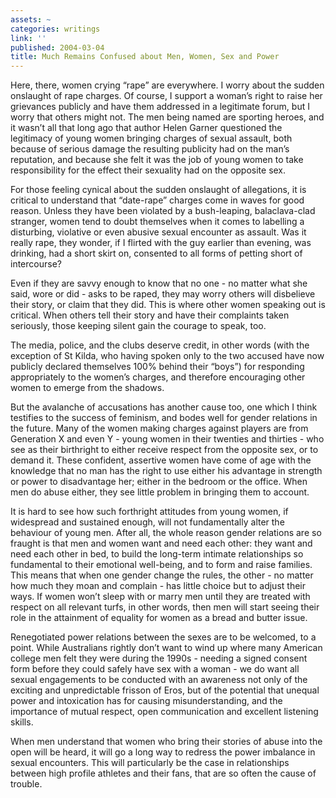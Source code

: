 ```yaml
---
assets: ~
categories: writings
link: ''
published: 2004-03-04
title: Much Remains Confused about Men, Women, Sex and Power
---
```

Here, there, women crying “rape” are everywhere. I worry about the
sudden onslaught of rape charges. Of course, I support a woman’s right
to raise her grievances publicly and have them addressed in a legitimate
forum, but I worry that others might not. The men being named are
sporting heroes, and it wasn’t all that long ago that author Helen
Garner questioned the legitimacy of young women bringing charges of
sexual assault, both because of serious damage the resulting publicity
had on the man’s reputation, and because she felt it was the job of
young women to take responsibility for the effect their sexuality had on
the opposite sex.

For those feeling cynical about the sudden onslaught of allegations, it
is critical to understand that “date-rape” charges come in waves for
good reason. Unless they have been violated by a bush-leaping,
balaclava-clad stranger, women tend to doubt themselves when it comes to
labelling a disturbing, violative or even abusive sexual encounter as
assault. Was it really rape, they wonder, if I flirted with the guy
earlier than evening, was drinking, had a short skirt on, consented to
all forms of petting short of intercourse?

Even if they are savvy enough to know that no one - no matter what she
said, wore or did - asks to be raped, they may worry others will
disbelieve their story, or claim that they did. This is where other
women speaking out is critical. When others tell their story and have
their complaints taken seriously, those keeping silent gain the courage
to speak, too.

The media, police, and the clubs deserve credit, in other words (with
the exception of St Kilda, who having spoken only to the two accused
have now publicly declared themselves 100% behind their “boys”) for
responding appropriately to the women’s charges, and therefore
encouraging other women to emerge from the shadows.

But the avalanche of accusations has another cause too, one which I
think testifies to the success of feminism, and bodes well for gender
relations in the future. Many of the women making charges against
players are from Generation X and even Y - young women in their twenties
and thirties - who see as their birthright to either receive respect
from the opposite sex, or to demand it. These confident, assertive women
have come of age with the knowledge that no man has the right to use
either his advantage in strength or power to disadvantage her; either in
the bedroom or the office. When men do abuse either, they see little
problem in bringing them to account.

It is hard to see how such forthright attitudes from young women, if
widespread and sustained enough, will not fundamentally alter the
behaviour of young men. After all, the whole reason gender relations are
so fraught is that men and women want and need each other: they want and
need each other in bed, to build the long-term intimate relationships so
fundamental to their emotional well-being, and to form and raise
families. This means that when one gender change the rules, the other -
no matter how much they moan and complain - has little choice but to
adjust their ways. If women won’t sleep with or marry men until they are
treated with respect on all relevant turfs, in other words, then men
will start seeing their role in the attainment of equality for women as
a bread and butter issue.

Renegotiated power relations between the sexes are to be welcomed, to a
point. While Australians rightly don’t want to wind up where many
American college men felt they were during the 1990s - needing a signed
consent form before they could safely have sex with a woman - we do want
all sexual engagements to be conducted with an awareness not only of the
exciting and unpredictable frisson of Eros, but of the potential that
unequal power and intoxication has for causing misunderstanding, and the
importance of mutual respect, open communication and excellent listening
skills.

When men understand that women who bring their stories of abuse into the
open will be heard, it will go a long way to redress the power imbalance
in sexual encounters. This will particularly be the case in
relationships between high profile athletes and their fans, that are so
often the cause of trouble.